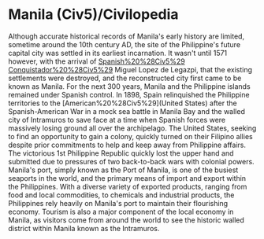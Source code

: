 # Manila (Civ5)/Civilopedia

Although accurate historical records of Manila's early history are limited, sometime around the 10th century AD, the site of the Philippine's future capital city was settled in its earliest incarnation. It wasn't until 1571 however, with the arrival of [Spanish%20%28Civ5%29](Spanish) [Conquistador%20%28Civ5%29](Conquistador) Miguel Lopez de Legazpi, that the existing settlements were destroyed, and the reconstructed city first came to be known as Manila. For the next 300 years, Manila and the Philippine islands remained under Spanish control. In 1898, Spain relinquished the Philippine territories to the [American%20%28Civ5%29](United States) after the Spanish-American War in a mock sea battle in Manila Bay and the walled city of Intramuros to save face at a time when Spanish forces were massively losing ground all over the archipelago. The United States, seeking to find an opportunity to gain a colony, quickly turned on their Filipino allies despite prior commitments to help and keep away from Philippine affairs. The victorious 1st Philippine Republic quickly lost the upper hand and submitted due to pressures of two back-to-back wars with colonial powers.
Manila's port, simply known as the Port of Manila, is one of the busiest seaports in the world, and the primary means of import and export within the Philippines. With a diverse variety of exported products, ranging from food and local commodities, to chemicals and industrial products, the Philippines rely heavily on Manila's port to maintain their flourishing economy. Tourism is also a major component of the local economy in Manila, as visitors come from around the world to see the historic walled district within Manila known as the Intramuros.